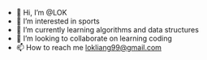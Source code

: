 - 👋 Hi, I’m @LOK
- 👀 I’m interested in sports
- 🌱 I’m currently learning algorithms and data structures
- 💞️ I’m looking to collaborate on learning coding
- 📫 How to reach me lokliang99@gmail.com

<!---
LOK04172021/LOK04172021 is a ✨ special ✨ repository because its `README.md` (this file) appears on your GitHub profile.
You can click the Preview link to take a look at your changes.
--->
